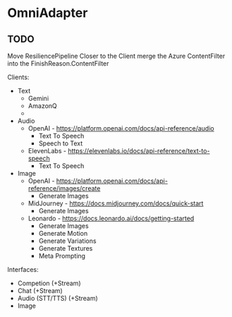 # OmniAdapter

## TODO

Move ResiliencePipeline Closer to the Client
merge the Azure ContentFilter into the FinishReason.ContentFilter

Clients:
- Text
  - Gemini 
  - AmazonQ
  - 
- Audio
   - OpenAI - https://platform.openai.com/docs/api-reference/audio
     - Text To Speech
     - Speech to Text
   - ElevenLabs - https://elevenlabs.io/docs/api-reference/text-to-speech
     - Text To Speech
- Image
   - OpenAI - https://platform.openai.com/docs/api-reference/images/create
     - Generate Images
   - MidJourney - https://docs.midjourney.com/docs/quick-start
     - Generate Images
   - Leonardo - https://docs.leonardo.ai/docs/getting-started
     - Generate Images
     - Generate Motion
     - Generate Variations
     - Generate Textures
     - Meta Prompting

Interfaces:
- Competion (+Stream)
- Chat (+Stream)
- Audio (STT/TTS) (+Stream)
- Image